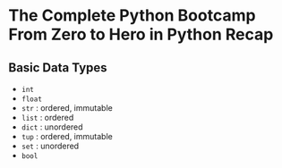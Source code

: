 # The Complete Python Bootcamp From Zero to Hero in Python Recap

## Basic Data Types

- `int`
- `float`
- `str` : ordered, immutable
- `list` : ordered
- `dict` : unordered
- `tup` : ordered, immutable
- `set` : unordered
- `bool`
